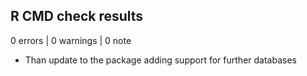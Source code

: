 ## R CMD check results

0 errors | 0 warnings | 0 note

* Than update to the package adding support for further databases 
